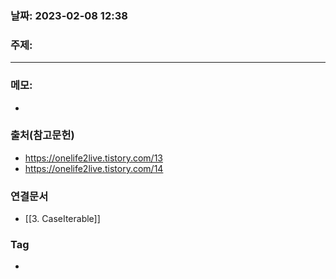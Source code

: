 ### 날짜: 2023-02-08 12:38

### 주제: 
---
### 메모: 
- 

### 출처(참고문헌) 
- https://onelife2live.tistory.com/13
- https://onelife2live.tistory.com/14

### 연결문서 
- [[3. CaseIterable]]

### Tag
- 